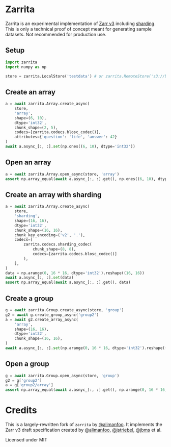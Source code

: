 # Zarrita

Zarrita is an experimental implementation of [Zarr v3](https://zarr-specs.readthedocs.io/en/latest/v3/core/v3.0.html) including [sharding](https://zarr.dev/zeps/draft/ZEP0002.html). This is only a technical proof of concept meant for generating sample datasets. Not recommended for production use.

## Setup

```python
import zarrita
import numpy as np

store = zarrita.LocalStore('testdata') # or zarrita.RemoteStore('s3://bucket/test')
```

## Create an array

```python
a = await zarrita.Array.create_async(
    store,
    'array',
    shape=(6, 10),
    dtype='int32',
    chunk_shape=(2, 5),
    codecs=[zarrita.codecs.blosc_codec()],
    attributes={'question': 'life', 'answer': 42}
)
await a.async_[:, :].set(np.ones((6, 10), dtype='int32'))
```

## Open an array

```python
a = await zarrita.Array.open_async(store, 'array')
assert np.array_equal(await a.async_[:, :].get(), np.ones((6, 10), dtype='int32'))
```

## Create an array with sharding

```python
a = await zarrita.Array.create_async(
    store,
    'sharding',
    shape=(16, 16),
    dtype='int32',
    chunk_shape=(16, 16),
    chunk_key_encoding=('v2', '.'),
    codecs=[
        zarrita.codecs.sharding_codec(
            chunk_shape=(8, 8),
            codecs=[zarrita.codecs.blosc_codec()]
        ),
    ],
)
data = np.arange(0, 16 * 16, dtype='int32').reshape((16, 16))
await a.async_[:, :].set(data)
assert np.array_equal(await a.async_[:, :].get(), data)
```

## Create a group

```python
g = await zarrita.Group.create_async(store, 'group')
g2 = await g.create_group_async('group2')
a = await g2.create_array_async(
    'array',
    shape=(16, 16),
    dtype='int32',
    chunk_shape=(16, 16),
)
await a.async_[:, :].set(np.arange(0, 16 * 16, dtype='int32').reshape((16, 16)))
```

## Open a group

```python
g = await zarrita.Group.open_async(store, 'group')
g2 = g['group2']
a = g['group2/array']
assert np.array_equal(await a.asnyc_[:, :].get(), np.arange(0, 16 * 16, dtype='int32').reshape((16, 16)))
```

# Credits

This is a largely-rewritten fork of `zarrita` by [@alimanfoo](https://github.com/alimanfoo). It implements the Zarr v3 draft specification created by [@alimanfoo](https://github.com/alimanfoo), [@jstriebel](https://github.com/jstriebel), [@jbms](https://github.com/jbms) et al.

Licensed under MIT
